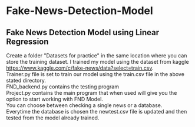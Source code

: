# Fake-News-Detection-Model
## Fake News Detection Model using Linear Regression  
Create a folder "Datasets for practice" in the same location where you can store the training dataset. I trained my model using the dataset from kaggle https://www.kaggle.com/c/fake-news/data?select=train.csv.    
Trainer.py file is set to train our model using the train.csv file in the above stated directory.  
FND_backend.py contains the testing program  
Project.py contains the main program that when used will give you the option to start working with FND Model.  
You can choose between checking a single news or a database.  
Everytime the database is chosen the newtest.csv file is updated and then tested from the model already trained.  
